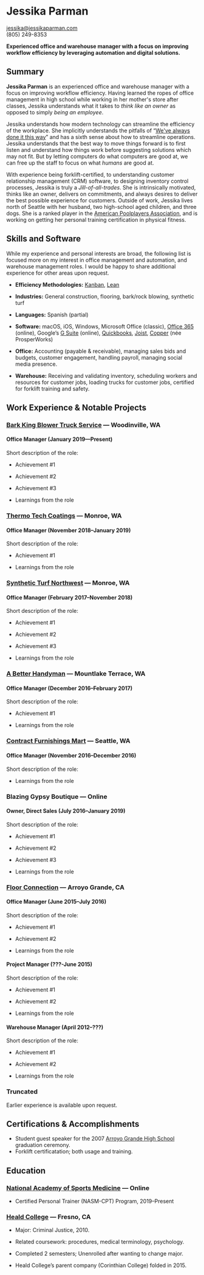 # Jessika Parman

jessika@jessikaparman.com \
(805) 249-8353

**Experienced office and warehouse manager with a focus on improving workflow efficiency by leveraging automation and digital solutions.**

## Summary

**Jessika Parman** is an experienced office and warehouse manager with a focus on improving workflow efficiency. Having learned the ropes of office management in high school while working in her mother's store after classes, Jessika understands what it takes to _think like an owner_ as opposed to simply _being an employee_.

Jessika understands how modern technology can streamline the efficiency of the workplace. She implicitly understands the pitfalls of “[We've always done it this way][always-done]” and has a sixth sense about how to streamline operations. Jessika understands that the best way to move things forward is to first listen and understand how things work before suggesting solutions which may not fit. But by letting computers do what computers are good at, we can free up the staff to focus on what _humans_ are good at.

With experience being forklift-certified, to understanding customer relationship management (CRM) software, to designing inventory control processes, Jessika is truly a _Jill-of-all-trades_. She is intrinsically motivated, thinks like an owner, delivers on commitments, and always desires to deliver the best possible experience for customers. Outside of work, Jessika lives north of Seattle with her husband, two high-school aged children, and three dogs. She is a ranked player in the [American Poolplayers Association](https://poolplayers.com), and is working on getting her personal training certification in physical fitness.

## Skills and Software

While my experience and personal interests are broad, the following list is focused more on my interest in office management and automation, and warehouse management roles. I would be happy to share additional experience for other areas upon request.

* **Efficiency Methodologies:** [Kanban], [Lean]

* **Industries:** General construction, flooring, bark/rock blowing, synthetic turf

* **Languages:** Spanish (partial)

* **Software:** macOS, iOS, Windows, Microsoft Office (classic), [Office 365] (online), Google’s [G Suite] (online), [Quickbooks], [Joist], [Copper] (née ProsperWorks)

* **Office:** Accounting (payable & receivable), managing sales bids and budgets, customer engagement, handling payroll, managing social media presence.

* **Warehouse:** Receiving and validating inventory, scheduling workers and resources for customer jobs, loading trucks for customer jobs, certified for forklift training and safety.

## Work Experience & Notable Projects

### [Bark King Blower Truck Service](https://barkking.com) — Woodinville, WA
#### Office Manager (January 2019—Present)

Short description of the role:

* Achievement #1

* Achievement #2

* Achievement #3

* Learnings from the role

### [Thermo Tech Coatings](http://www.thermotechcoatings.com) — Monroe, WA
#### Office Manager (November 2018–January 2019)

Short description of the role:

* Achievement #1

* Learnings from the role

### [Synthetic Turf Northwest](https://www.syntheticturfnorthwest.com) — Monroe, WA
#### Office Manager (February 2017–November 2018)

Short description of the role:

* Achievement #1

* Achievement #2

* Achievement #3

* Learnings from the role

### [A Better Handyman](https://www.abetterhandyman.org) — Mountlake Terrace, WA
#### Office Manager (December 2016–February 2017)

Short description of the role:

* Achievement #1

* Learnings from the role

### [Contract Furnishings Mart](http://www.cfmfloors.com/north-seattle-flooring-store) — Seattle, WA
#### Office Manager (November 2016–December 2016)

Short description of the role:

* Learnings from the role

### Blazing Gypsy Boutique — Online
#### Owner, Direct Sales (July 2016–January 2019)

Short description of the role:

* Achievement #1

* Achievement #2

* Achievement #3

* Learnings from the role

### [Floor Connection](http://floorconnection.com) — Arroyo Grande, CA
#### Office Manager (June 2015–July 2016)

Short description of the role:

* Achievement #1

* Achievement #2

* Learnings from the role

#### Project Manager (???-June 2015)

Short description of the role:

* Achievement #1

* Achievement #2

* Learnings from the role

#### Warehouse Manager (April 2012–???)

Short description of the role:

* Achievement #1

* Achievement #2

* Learnings from the role

### Truncated

Earlier experience is available upon request.

## Certifications & Accomplishments 

* Student guest speaker for the 2007 [Arroyo Grande High School][aghs] graduation ceremony.
* Forklift certificatation; both usage and training.

## Education 

### [National Academy of Sports Medicine](https://www.nasm.org) — Online

* Certified Personal Trainer (NASM-CPT) Program, 2019–Present

### [Heald College](https://en.wikipedia.org/wiki/Heald_College) — Fresno, CA

* Major: Criminal Justice, 2010.
* Related coursework: procedures, medical terminology, psychology.
* Completed 2 semesters; Unenrolled after wanting to change major.
* Heald College’s parent company (Corinthian College) folded in 2015.

  [aghs]: https://www.aghseagles.org
  [always-done]: https://www.forbes.com/sites/forbeslacouncil/2019/01/28/the-most-dangerous-phrase-in-business-weve-always-done-it-this-way/#17f3747c40f7
  [Copper]: https://www.copper.com
  [G Suite]: https://gsuite.google.com
  [Joist]: https://www.joist.com
  [Kanban]: https://www.processexcellencenetwork.com/lean-six-sigma-business-performance/articles/what-is-kanban
  [Lean]: http://theleanstartup.com/principles
  [Office 365]: http://office365.com
  [Quickbooks]: https://quickbooks.intuit.com
